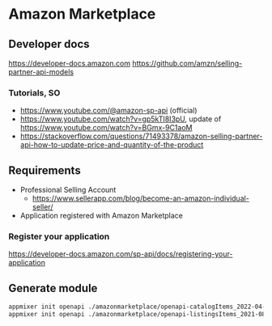 # Amazon Marketplace

## Developer docs
https://developer-docs.amazon.com
https://github.com/amzn/selling-partner-api-models

### Tutorials, SO
- https://www.youtube.com/@amazon-sp-api (official)
- https://www.youtube.com/watch?v=gp5kTI8I3pU, update of https://www.youtube.com/watch?v=BGmx-9C1aoM
- https://stackoverflow.com/questions/71493378/amazon-selling-partner-api-how-to-update-price-and-quantity-of-the-product

## Requirements
- Professional Selling Account
    - https://www.sellerapp.com/blog/become-an-amazon-individual-seller/
- Application registered with Amazon Marketplace

### Register your application
https://developer-docs.amazon.com/sp-api/docs/registering-your-application

## Generate module

```sh
appmixer init openapi ./amazonmarketplace/openapi-catalogItems_2022-04-01.json ./amazonmarketplace/
appmixer init openapi ./amazonmarketplace/openapi-listingsItems_2021-08-01.json ./amazonmarketplace/
```
